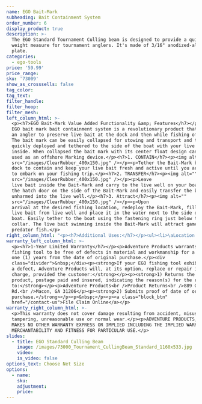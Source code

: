 ```yaml
---
name: EGO Bait-Mark
subheading: Bait Containment System
order_number: 6
display_product: true
description: >-
  The EGO Standard Tournament Culling beam is designed to provide a quick fish
  weight measure for tournament anglers. It's made of 3/16" anodized-aluminum
  plate.
categories:
  - ego-tools
price: '59.99'
price_range:
sku: '73009'
show_as_crosssells: false
tag_color:
tag_text:
filter_handle:
filter_hoop:
filter_mesh:
left_column_html: >-
  <p><h7>EGO Bait-Mark Value Added Functionality &amp; Features</h7></p><p>The
  EGO bait mark bait containment system is a revolutionary product that allows
  an angler to preserve live bait at the dock and then while fishing off shore.
  The bait mark can be easily collapsed for stowing and transport and then
  quickly deployed and tethered to the side of the boat with your live bait held
  inside. When collapsed the bait mark with its center float design can also be
  used as an offshore Marking device.</p><h7>1. CONTAIN</h7><p><img alt=""
  src="/images/ClearRubber_400x150.jpg" /></p><p>Tether the Bait-Mark bait containment system to the
  dock to contain and keep your live bait fresh and active until you are ready
  to embark on your fishing trip.</p><h7>2. TRANSFER</h7><p><img alt=""
  src="/images/ClearRubber_400x150.jpg" /></p><p>Leave
  live bait inside the Bait-Mark and carry to the live well on your boat. Open
  the hatch door on the side of the Bait-Mark and easily transfer the bait
  unharmed into the live well.</p><h7>3. Attract</h7><p><img alt=""
  src="/images/ClearRubber_400x150.jpg" /></p><p>Upon
  arrival at the desired fishing location, redeploy the Bait-Mark, fill it with
  live bait from live well and place it in the water next to the side of the
  boat. Easily tether to the boat using the fastening ring just below the
  collar. The live bait swimming inside the Bait-Mark will attract game and
  predator fish.</p>
right_column_html: "<p><h7>Additional Uses:</h7></p><ul><li>\aLocation Marking Device (collapsed in stowed position)</li><li>Fish Attracting Device (deployed with bait contained inside)</li><li>Chumming Device (deployed with chum contained inside)</li><li>Saves live bait = Quick return on investment</li></ul>"
warranty_left_column_html: >-
  <p><h7>1-Year Limited Warranty</h7></p><p>Adventure Products warrants your EGO
  fishing tool to be free of defects in material and workmanship for a period of
  one (1) years from the date of original purchase.</p><div
  class="divider">&nbsp;</div><p><strong>If your EGO fishing tool exhibits such
  a defect, Adventure Products will, at its option, replace or repair it without
  charge, provided the customer:</strong></p><p><strong>1) Returns the defective
  product, postage paid and insured, indicating the reason(s) for the return
  to:</strong></p><p>Adventure Products<br />Product Returns<br />889 Guy Paine
  Rd.<br />Macon, GA 31206</p><p><strong>2) Submits proof of date of original
  purchase.</strong></p><p>&nbsp;</p><p><a class="block_btn"
  href="/contact-us">File Claim Online</a></p>
warranty_right_column_html: >-
  <p>This warranty does not cover damage resulting from accident, misuse, abuse,
  tampering, unreasonable use or normal wear.</p><p>ADVENTURE PRODUCTS, INC.
  MAKES NO OTHER WARRANTY EXPRESS OR IMPLIED INCLUDING THE IMPLIED WARRANTIES OF
  MERCHANTABILITY AND FITNESS FOR PARTICULAR USE.</p>
slides:
  - title: EGO Standard Culling Beam
    image: /images/73000_Tournament_CullingBeam_Standard_1160x533.jpg
    video:
    is_video: false
options_text: Choose Net Size
options:
  - name:
    sku:
    adjustment:
    price:
---
```

